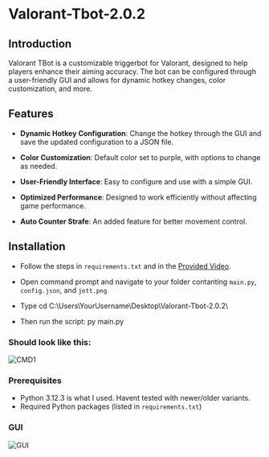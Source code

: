 # Valorant-Tbot-2.0.2


## Introduction

Valorant TBot is a customizable triggerbot for Valorant, designed to help players enhance their aiming accuracy. The bot can be configured through a user-friendly GUI and allows for dynamic hotkey changes, color customization, and more.

## Features

- **Dynamic Hotkey Configuration**: Change the hotkey through the GUI and save the updated configuration to a JSON file.

- **Color Customization**: Default color set to purple, with options to change as needed.

- **User-Friendly Interface**: Easy to configure and use with a simple GUI.

- **Optimized Performance**: Designed to work efficiently without affecting game performance.

- **Auto Counter Strafe**: An added feature for better movement control.

## Installation

- Follow the steps in `requirements.txt` and in the [Provided Video](https://streamable.com/ejcrsw).

- Open command prompt and navigate to your folder contanting `main.py`, `config.json`, and `jett.png`

- Type cd C:\Users\YourUsername\Desktop\Valorant-Tbot-2.0.2\

- Then run the script: py main.py

### Should look like this:
![CMD1](https://i.imgur.com/SAKSriy.gif)

### Prerequisites

- Python 3.12.3 is what I used. Havent tested with newer/older variants.
- Required Python packages (listed in `requirements.txt`)

### GUI 
![GUI](https://i.imgur.com/w8yBkoe.gif)
